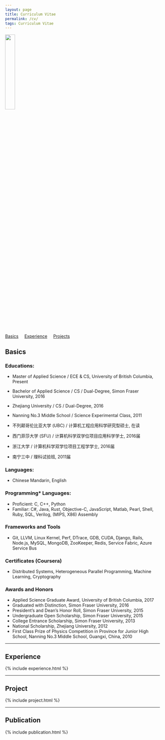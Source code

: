 ```yaml
---
layout: page
title: Curriculum Vitae
permalink: /cv/
tags: Curriculum Vitae
---
```

<div class="col-3">
  <img width="25%" src="http:{{ baseurl }}/images/{{ site.headpic }}" />
</div>
<a href="#Basics">Basics</a> &nbsp;&nbsp;&nbsp;
<a href="#Experience">Experience</a> &nbsp;&nbsp;&nbsp;
<a href="#Projects">Projects</a>

<h2 id="Basics">Basics</h2>

### Educations:
* Master of Applied Science / ECE & CS, University of British Columbia, Present
* Bachelor of Applied Science / CS / Dual-Degree, Simon Fraser University, 2016
* Zhejiang University / CS / Dual-Degree, 2016
* Nanning No.3 Middle School / Science Experimental Class, 2011

* 不列颠哥伦比亚大学 (UBC) / 计算机工程应用科学研究型硕士, 在读
* 西门菲莎大学 (SFU) / 计算机科学双学位项目应用科学学士, 2016届
* 浙江大学 / 计算机科学双学位项目工程学学士, 2016届
* 南宁三中 / 理科试验班, 2011届

### Languages:
* Chinese Mandarin, English

### Programming* Languages:
* Proficient: C, C++, Python
* Familiar: C#, Java, Rust, Objective-C, JavaScript, Matlab, Pearl, Shell, Ruby, SQL, Verilog, (MIPS, X86) Assembly

### Frameworks and Tools
* Git, LLVM, Linux Kernel, Perf, DTrace, GDB, CUDA, Django, Rails, Node.js, MySQL, MongoDB, ZooKeeper, Redis, Service Fabric, Azure Service Bus

### Certificates (Coursera)
* Distributed Systems, Heterogeneous Parallel Programming, Machine Learning, Cryptography

### Awards and Honors
* Applied Science Graduate Award, University of British Columbia, 2017
* Graduated with Distinction, Simon Fraser University, 2016
* President’s and Dean’s Honor Roll, Simon Fraser University, 2015
* Undergraduate Open Scholarship, Simon Fraser University, 2015
* College Entrance Scholarship, Simon Fraser University, 2013
* National Scholarship, Zhejiang University, 2012
* First Class Prize of Physics Competition in Province for Junior High School, Nanning No.3 Middle School, Guangxi, China, 2010

<hr>
<h2 id="Experience">Experience</h2>
{% include experience.html %}

<hr>
<h2 id="Projects">Project</h2>
{% include project.html %}

<hr>
<h2 id="Publication">Publication</h2>
{% include publication.html %}
